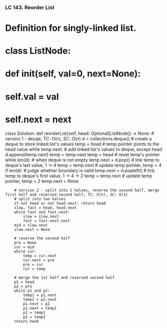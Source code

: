 ### LC 143. Reorder List
# Definition for singly-linked list.
# class ListNode:
#     def __init__(self, val=0, next=None):
#         self.val = val
#         self.next = next
class Solution:
    def reorderList(self, head: Optional[ListNode]) -> None:
        # version 1 - deuqe, TC: O(n), SC: O(n)
        d = collections.deque()         # create a deque to store linked list's values
        temp = head                     # temp pointer points to the head value
        while temp.next:                # add linked list's values to deque, except head
            d.append(temp.next)
            temp = temp.next
        temp = head                     # reset temp's pointer
        while len(d):                   # when deque is not empty
            temp.next = d.pop()         # link temp to deque's last value, 1 -> 4
            temp = temp.next            # update temp pointer, temp = 4
            if len(d):                  # judge whether boundary is valid
                temp.next = d.popleft() # link temp to deque's first value, 1 -> 4 -> 2
                temp = temp.next        # update temp pointer, temp = 2
        temp.next = None

        # version 2 - split into 2 halves, reverse the second half, merge first half and reversed second half, TC: O(n), SC: O(1)
        # split into two halves
        if not head or not head.next: return head
        slow, fast = head, head.next
        while fast and fast.next:
            slow = slow.next
            fast = fast.next.next
        mid = slow.next
        slow.next = None

        # reverse the second half
        pre = None
        cur = mid
        while cur:
            temp = cur.next
            cur.next = pre
            pre = cur
            cur = temp
        
        # merge the 1st half and reversed second half
        p1 = head
        p2 = pre
        while p1 and p2:
            temp1 = p1.next
            temp2 = p2.next
            p1.next = p2
            p2.next = temp1
            p1 = temp1
            p2 = temp2
        return head